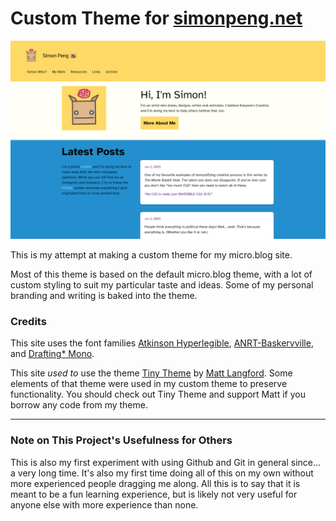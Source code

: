 # Custom Theme for [simonpeng.net](https://simonpeng.net)

![Screenshot of theme](/Screenshot.png)

This is my attempt at making a custom theme for my micro.blog site.

Most of this theme is based on the default micro.blog theme, with a lot of custom styling to suit my particular taste and ideas. Some of my personal branding and writing is baked into the theme. 

### Credits

This site uses the font families [Atkinson Hyperlegible](https://www.brailleinstitute.org/freefont/), [ANRT-Baskervville](https://github.com/anrt-type/ANRT-Baskervville), and [Drafting* Mono](https://indestructibletype.com/Drafting/).

This site *used to* use the theme [Tiny Theme](https://tiny.micro.blog) by [Matt Langford](https://www.mattlangford.com). Some elements of that theme were used in my custom theme to preserve functionality. You should check out Tiny Theme and support Matt if you borrow any code from my theme.

---
### Note on This Project's Usefulness for Others

This is also my first experiment with using Github and Git in general since... a very long time. It's also my first time doing all of this on my own without more experienced people dragging me along. All this is to say that it is meant to be a fun learning experience, but is likely not very useful for anyone else with more experience than none.